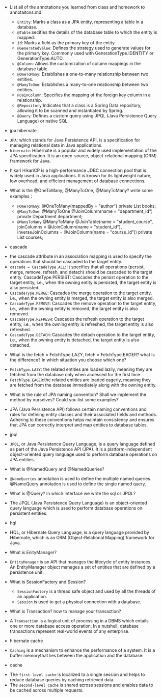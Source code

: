 * List all of the annotations you learned from class and homework to annotaitons.md
    - `Entity`: Marks a class as a JPA entity, representing a table in a database.
    - `@Table`:secifies the details of the database table to which the entity is mapped.
    - `id`: Marks a field as the primary key of the entity.
    - `@GeneratedValue`: Defines the strategy used to generate values for the primary key. Commonly used with GenerationType.IDENTITY or GenerationType.AUTO.
    - `@Column`: Allows the customization of column mappings in the database table.
    - `@OneToMany`: Establishes a one-to-many relationship between two entities.
    - `@ManyToOne`: Establishes a many-to-one relationship between two entities.
    - `@JoinColumn`: Specifies the mapping of the foreign key column in a relationship.
    - `@Repository`:Indicates that a class is a Spring Data repository, allowing it to be scanned and instantiated by Spring.
    - `@Query`: Defines a custom query using JPQL (Java Persistence Query Language) or native SQL.

* jpa hibernate
- `JPA`: which stands for Java Persistence API, is a specification for managing relational data in Java applications.
- `hibernate`: Hibernate is a popular and widely used implementation of the JPA specification. It is an open-source, object-relational mapping (ORM) framework for Java.

* hikari
  HikariCP is a high-performance JDBC connection pool that is widely used in Java applications. It is known for its lightweight nature, low overhead, and efficient management of database connections.

* What is the  @OneToMany, @ManyToOne, @ManyToMany? write some examples：
    - `@OneToMany`:
      @OneToMany(mappedBy = "author")
      private List<Book> books;
    - `@ManyToOne`:
      @ManyToOne
      @JoinColumn(name = "department_id")
      private Department department;
    - `@ManyToMany`
      @ManyToMany
      @JoinTable(name = "student_course",
      joinColumns = @JoinColumn(name = "student_id"),
      inverseJoinColumns = @JoinColumn(name = "course_id"))
      private List<Course> courses;

* cascade
-  the cascade attribute in an association mapping is used to specify the operations that should be cascaded to the target entity.
- `cascade = CascadeType.ALL`: It specifies that all operations (persist, merge, remove, refresh, and detach) should be cascaded to the target entity.
  CascadeType.PERSIST: Cascades the persist operation to the target entity, i.e., when the owning entity is persisted, the target entity is also persisted.
- `CascadeType.MERGE`: Cascades the merge operation to the target entity, i.e., when the owning entity is merged, the target entity is also merged.
- `CascadeType.REMOVE`: Cascades the remove operation to the target entity, i.e., when the owning entity is removed, the target entity is also removed.
- `CascadeType.REFRESH`: Cascades the refresh operation to the target entity, i.e., when the owning entity is refreshed, the target entity is also refreshed.
- `CascadeType.DETACH`: Cascades the detach operation to the target entity, i.e., when the owning entity is detached, the target entity is also detached.

* What is the  fetch = FetchType.LAZY, fetch = FetchType.EAGER? what is the
  difference? In which situation you choose which one?
- `FetchType.LAZY`: the related entities are loaded lazily, meaning they are fetched from the database only when accessed for the first time
- `FetchType.EAGER`:the related entities are loaded eagerly, meaning they are fetched from the database immediately along with the owning entity.

* What is the rule of JPA naming convention? Shall we implement the method by
  ourselves? Could you list some examples?
- JPA (Java Persistence API) follows certain naming conventions and rules for defining entity classes and their associated fields and methods. Adhering to these conventions helps
  maintain consistency and ensures that JPA can correctly interpret and map entities to database tables.

* jpql
- `JPQL`, or Java Persistence Query Language, is a query language defined as part of the Java Persistence API (JPA). It is a platform-independent object-oriented query language used to perform database operations on JPA entities.

* What is @NamedQuery and @NamedQueries?
- `@NameQueries` annotation is used to define the multiple named queries. @NameQuery annotation is used to define the single named query.

* What is @Query? In which Interface we write the sql or JPQL?
- The JPQL (Java Persistence Query Language) is an object-oriented query language which is used to perform database operations on persistent entities.

* hql
- HQL, or Hibernate Query Language, is a query language provided by Hibernate, which is an ORM (Object-Relational Mapping) framework for Java.

* What is EnityManager?
- `EntityManager` is an API that manages the lifecycle of entity instances. An EntityManager object manages a set of entities that are defined by a persistence unit.

* What is SessionFactory and Session?
    - `SessionFactory` is a thread safe object and used by all the threads of an application.
    - `Session` is used to get a physical connection with a database.

* What is Transaction? how to manage your transaction?
- A `Transaction` is a logical unit of processing in a DBMS which entails one or more database access operation. In a nutshell, database transactions represent real-world events of any enterprise.

* hibernate cache
- `Caching` is a mechanism to enhance the performance of a system. It is a buffer memorythat lies between the application and the database.

* cache
- The `first-level cache` is localized to a single session and helps to reduce database queries by caching retrieved data.
- The `second-level cache` is shared across sessions and enables data to be cached across multiple requests.